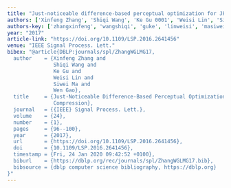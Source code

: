 ```yaml
---
title: "Just-noticeable difference-based perceptual optimization for JPEG compression"
authors: ['Xinfeng Zhang', 'Shiqi Wang', 'Ke Gu 0001', 'Weisi Lin', 'Siwei Ma', 'Wen Gao 0001']
authors-key: ['zhangxinfeng', 'wangshiqi', 'guke', 'linweisi', 'masiwei', 'gaowen']
year: "2017"
article-link: "https://doi.org/10.1109/LSP.2016.2641456"
venue: "IEEE Signal Process. Lett."
bibex: "@article{DBLP:journals/spl/ZhangWGLMG17,
  author    = {Xinfeng Zhang and
               Shiqi Wang and
               Ke Gu and
               Weisi Lin and
               Siwei Ma and
               Wen Gao},
  title     = {Just-Noticeable Difference-Based Perceptual Optimization for {JPEG}
               Compression},
  journal   = {{IEEE} Signal Process. Lett.},
  volume    = {24},
  number    = {1},
  pages     = {96--100},
  year      = {2017},
  url       = {https://doi.org/10.1109/LSP.2016.2641456},
  doi       = {10.1109/LSP.2016.2641456},
  timestamp = {Fri, 24 Jan 2020 09:42:52 +0100},
  biburl    = {https://dblp.org/rec/journals/spl/ZhangWGLMG17.bib},
  bibsource = {dblp computer science bibliography, https://dblp.org}
}"
---
```

